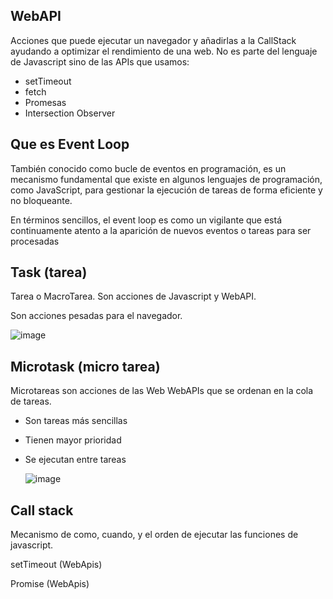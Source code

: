 ## WebAPI
Acciones que puede ejecutar un navegador y añadirlas a la CallStack ayudando a optimizar el rendimiento de una web.
No es parte del lenguaje de Javascript sino de las APIs que usamos:
* setTimeout
* fetch
* Promesas
* Intersection Observer


## Que es Event Loop
También conocido como bucle de eventos en programación, es un mecanismo fundamental que existe en algunos lenguajes de programación, como JavaScript, para gestionar la ejecución de tareas de forma eficiente y no bloqueante.

En términos sencillos, el event loop es como un vigilante que está continuamente atento a la aparición de nuevos eventos o tareas para ser procesadas

## Task (tarea)
Tarea o MacroTarea. Son acciones de Javascript y WebAPI.

Son acciones pesadas para el navegador.

![image](https://github.com/user-attachments/assets/0af4e27d-a614-4ccc-b858-809357e7f814)

## Microtask (micro tarea)
Microtareas son acciones de las Web WebAPIs que se ordenan en la cola de tareas.
* Son tareas más sencillas
* Tienen mayor prioridad
* Se ejecutan entre tareas

  ![image](https://github.com/user-attachments/assets/a40572e3-9371-4278-8946-097784890fd5)


## Call stack
Mecanismo de como, cuando, y el orden de ejecutar las funciones de javascript.  


setTimeout (WebApis)

Promise (WebApis)



